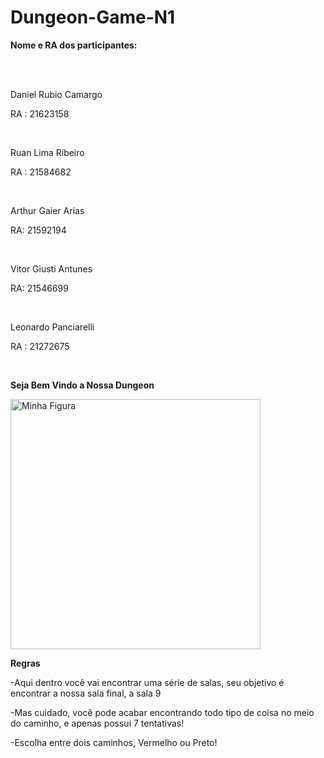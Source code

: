 # Dungeon-Game-N1
<p><b>Nome e RA dos participantes:</b></p></br></br>
<p>Daniel Rubio Camargo</p> <p> RA : 21623158</p></br>

<p>Ruan Lima Ribeiro</p> <p> RA : 21584682</p></br>

<p>Arthur Gaier Arias</p> <p> RA: 21592194 </p></br>

<p>Vitor Giusti Antunes</p> <p> RA: 21546699 </p></br>

<p>Leonardo Panciarelli</p> <p> RA : 21272675 </p></br>

<p><b>Seja Bem Vindo a Nossa Dungeon</b></p>
<img src="https://cdn.getyourguide.com/img/location/5729a8091c746.jpeg/88.jpg" alt="Minha Figura" width="400px"></br>
<p><b>Regras</b></p>
<p>-Aqui dentro você vai encontrar uma série de salas, seu objetivo é encontrar a nossa sala final, a sala 9</p>
<p>-Mas cuidado, você pode acabar encontrando todo tipo de coisa no meio do caminho, e apenas possui 7 tentativas!</p>
<p>-Escolha entre dois caminhos, Vermelho ou Preto!</p>
